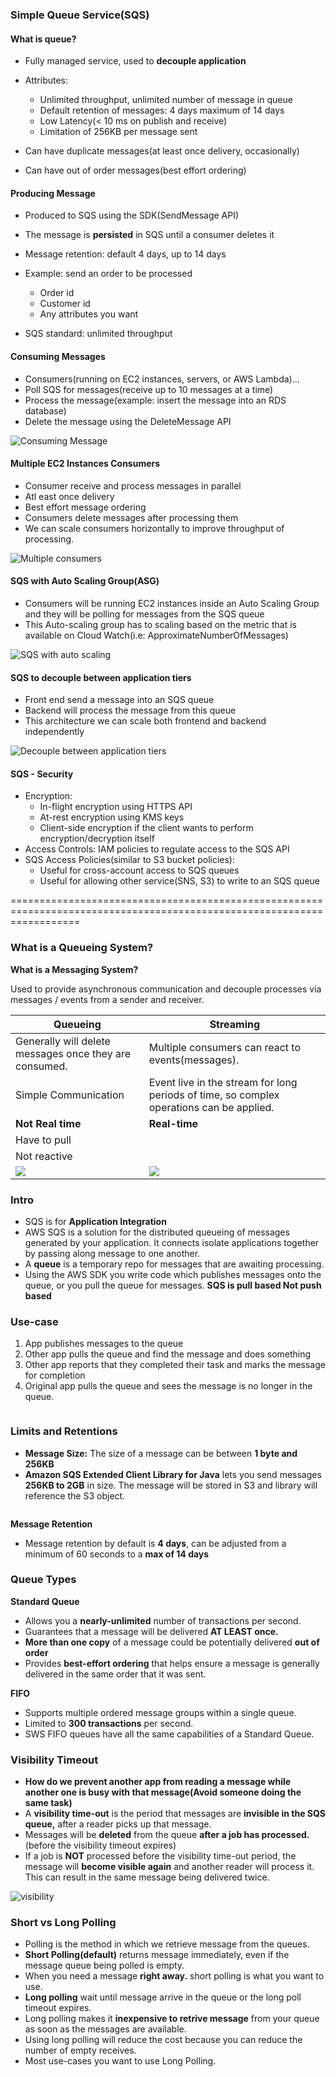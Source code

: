 ### Simple Queue Service(SQS)

#### What is queue?

* Fully managed service, used to **decouple application**
* Attributes:
  * Unlimited throughput, unlimited number of message in queue
  * Default retention of messages: 4 days maximum of 14 days
  * Low Latency(< 10 ms on publish and receive)
  * Limitation of 256KB per message sent

* Can have duplicate messages(at least once delivery, occasionally)
* Can have out of order messages(best effort ordering)

#### Producing Message

* Produced to SQS using the SDK(SendMessage API)
* The message is **persisted** in SQS until a consumer deletes it
* Message retention: default 4 days, up to 14 days

* Example: send an order to be processed
  * Order id
  * Customer id
  * Any attributes you want

* SQS standard: unlimited throughput

#### Consuming Messages

* Consumers(running on EC2 instances, servers, or AWS Lambda)...
* Poll SQS for messages(receive up to 10 messages at a time)
* Process the message(example: insert the message into an RDS database)
* Delete the message using the DeleteMessage API

<img src="../images/sqs/sqs-consuming-message.png" alt="Consuming Message">


#### Multiple EC2 Instances Consumers

* Consumer receive and process messages in parallel
* Atl east once delivery
* Best effort message ordering
* Consumers delete messages after processing them
* We can scale consumers horizontally to improve throughput of processing.

<img src="../images/sqs/sqs-multiple-consumers.png" alt="Multiple consumers">

#### SQS with Auto Scaling Group(ASG)

* Consumers will be running EC2 instances inside an Auto Scaling Group and they will be polling for messages from the SQS queue
* This Auto-scaling group has to scaling based on the metric that is available on Cloud Watch(i.e: ApproximateNumberOfMessages)

<img src="../images/sqs/sqs-with-auto-scaling.png" alt="SQS with auto scaling">


#### SQS to decouple between application tiers

* Front end send a message into an SQS queue
* Backend will process the message from this queue
* This architecture we can scale both frontend and backend independently

<img src="../images/sqs/sqs-decouple-between-application-tiers.png" alt="Decouple between application tiers">

#### SQS - Security

* Encryption:
  * In-flight encryption using HTTPS API
  * At-rest encryption using KMS keys
  * Client-side encryption if the client wants to perform encryption/decryption itself
* Access Controls: IAM policies to regulate access to the SQS API
* SQS Access Policies(similar to S3 bucket policies):
  * Useful for cross-account access to SQS queues
  * Useful for allowing other service(SNS, S3) to write to an SQS queue

========================================================================================================================


### What is a Queueing System?

**What is a Messaging System?**

Used to provide asynchronous communication and decouple processes via messages / events from a sender and receiver.

| Queueing                                               | Streaming                                                                                |
|--------------------------------------------------------|------------------------------------------------------------------------------------------|
| Generally will delete messages once they are consumed. | Multiple consumers can react to events(messages).                                        |
| Simple Communication                                   | Event live in the stream for long periods of time, so complex operations can be applied. |
| **Not Real time**                                      | **Real-time**                                                                            |
| Have to pull                                           |                                                                                          |
| Not reactive                                           |                                                                                          |
| <img src="../images/sqs/queueing.png">                 | <img src="../images/sqs/streaming.png">                                                  |

### Intro

* SQS is for **Application Integration**
* AWS SQS is a solution for the distributed queueing of messages generated by your application. It connects isolate applications together by passing along message to one another.
* A **queue** is a temporary repo for messages that are awaiting processing.
* Using the AWS SDK you write code which publishes messages onto the queue, or you pull the queue for messages.
**SQS is pull based Not push based**

### Use-case

1. App publishes messages to the queue
2. Other app pulls the queue and find the message and does something
3. Other app reports that they completed their task and marks the message for completion
4. Original app pulls the queue and sees the message is no longer in the queue.

<img src="../images/sqs/old/use-case.png" alt="">

### Limits and Retentions

* **Message Size:** The size of a message can be between **1 byte and 256KB**
* **Amazon SQS Extended Client Library for Java** lets you send messages **256KB to 2GB** in size. The message will be stored in S3 and library will reference the S3 object.

<img src="../images/sqs/old/extending-the-size.png" alt="">

**Message Retention**

* Message retention by default is **4 days**, can be adjusted from a minimum of 60 seconds to a **max of 14 days**

### Queue Types

**Standard Queue**

* Allows you a **nearly-unlimited** number of transactions per second.
* Guarantees that a message will be delivered **AT LEAST once.**
* **More than one copy** of a message could be potentially delivered **out of order**
* Provides **best-effort ordering** that helps ensure a message is generally delivered in the same order that it was sent.

**FIFO**
* Supports multiple ordered message groups within a single queue.
* Limited to **300 transactions** per second.
* SWS FIFO queues have all the same capabilities of a Standard Queue.

### Visibility Timeout

* **How do we prevent another app from reading a message while another one is busy with that message(Avoid someone doing the same task)**
* A **visibility time-out** is the period that messages are **invisible in the SQS queue,** after a reader picks up that message.
* Messages will be **deleted** from the queue **after a job has processed.**(before the visibility timeout expires)
* If a job is **NOT** processed before the visibility time-out period, the message will **become visible again** and another reader will process it. This can result in the same message being delivered twice.

<img src="../images/sqs/old/visibility.png" alt="visibility">

### Short vs Long Polling

* Polling is the method in which we retrieve message from the queues.
* **Short Polling(default)** returns message immediately, even if the message queue being polled is empty.
* When you need a message **right away.** short polling is what you want to use.
* **Long polling** wait until message arrive in the queue or the long poll timeout expires.
* Long polling makes it **inexpensive to retrive message** from your queue as soon as the messages are available.
* Using long polling will reduce the cost because you can reduce the number of empty receives.
* Most use-cases you want to use Long Polling.